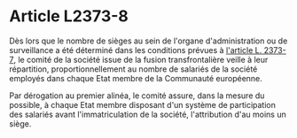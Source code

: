 # Article L2373-8

Dès lors que le nombre de sièges au sein de l'organe d'administration ou de surveillance a été déterminé dans les conditions prévues à [l'article L. 2373-7][1], le comité de la société issue de la fusion transfrontalière veille à leur répartition, proportionnellement au nombre de salariés de la société employés dans chaque Etat membre de la Communauté européenne. 
  
  
Par dérogation au premier alinéa, le comité assure, dans la mesure du possible, à chaque Etat membre disposant d'un système de participation des salariés avant l'immatriculation de la société, l'attribution d'au moins un siège.

 [1]: /affichCodeArticle.do?cidTexte=LEGITEXT000006072050&idArticle=LEGIARTI000019119130&dateTexte=&categorieLien=cid